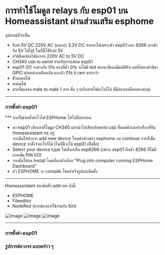 # การทำใช้โมดูล relays กับ esp01 บน Homeassistant ผ่านส่วนเสริม esphome
อุปกรณ์ที่จำเป็น 
 
* รีเลย์ 5V DC 220V AC (แนะนำ 3.3V DC หากหาได้เพราะตัว esp01 และ 8266 บางตัวรับ 5V ไม่ได้) ในที่นี้ใช้รีเลย์ 5V
* สวิชชิ่งแปลงไฟลงจาก 220V AC to 5V DC
* CH340 usb to seriel สำหรับการแฟลช esp01
* esp01 (01 จะต่างกับ 01s ตรงที่ตัว 01s จะไม่มี led สถานะสีแดงมีแต่สีฟ้า) แต่ทั้งสองตัวมีขา GPIO ตำแหน่งเหมือนกัน และตัว 01s มี ram มากกว่า
* ขั้วหลอดไฟ
* หลอดไฟ
* สายจั๊มบอร์ด male to male 1 สาย สั้น ๆ (หรือสายไฟอะไรก็ได้ ที่มีปลายเปลือยสองด้าน)
------
### การตั้งค่า esp01
*** หากไม่เคยตั้งค่าไวไฟ ESPHome ให้ไปตั้งค่าก่อน 
- นำ esp01 เสียบลงที่โมดูล CH340 แล้วนำไปเสียบกับพอร์ต usb ที่คอมพิวเตอร์เครื่องที่รัน Homeassistant os อยู่   
จากนั้นให้ทำการ add new device ในหน้าต่างของ esphome กด continue การตั้งชื่อ device จะตั้งว่าอะไรก็ได้ (ในที่นี้จะใช้ esp01 เป็นชื่อ)
- Select your device type ให้เลือกเป็น esp8266 (เพราะ esp01 คือตัว 8266 ที่ไม่มีการเพิ่ม PIN I/O)
- จากนั้นให้กด Install โดยเลือกตัวเลือก "Plug into computer running ESPHome Dashboard"
- ตัว ESPHOME จะ compile โค้ดสำเร็จรูปและติดตั้ง

------

Homeassistant ต้องติดตั้ง add-on ดังนี้
* ESPHOME
* Fileeditor
* NodeRed (หากต้องการใช้งานกับ Siri)

![image](https://user-images.githubusercontent.com/101375207/163098717-1f83a194-99b2-4bfd-a39d-445f272f41e0.png)
![image](https://user-images.githubusercontent.com/101375207/163098848-7da23f1a-0441-48bd-80ba-c8b3dfda3d02.png)
![image](https://user-images.githubusercontent.com/101375207/163098792-27c0b284-e0d7-49ef-a1ff-672542abe587.png)

------
### การตั้งค่า esp01
### รูปการต่อวงจร แบบคร่าว ๆ

